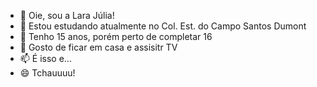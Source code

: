 - 👋 Oie, sou a Lara Júlia!
- 👀 Estou estudando atualmente no Col. Est. do Campo Santos Dumont
- 🌱 Tenho 15 anos, porém perto de completar 16
- 💞️ Gosto de ficar em casa e assisitr TV 
- 📫 É isso e... 
- 😄 Tchauuuu!
